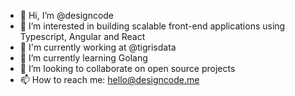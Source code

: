 - 👋 Hi, I’m @designcode
- 👀 I’m interested in building scalable front-end applications using Typescript, Angular and React
- 🚀 I'm currently working at @tigrisdata
- 🌱 I’m currently learning Golang
- 💞️ I’m looking to collaborate on open source projects
- 📫 How to reach me: hello@designcode.me

<!---
designcode/designcode is a ✨ special ✨ repository because its `README.md` (this file) appears on your GitHub profile.
You can click the Preview link to take a look at your changes.
--->

